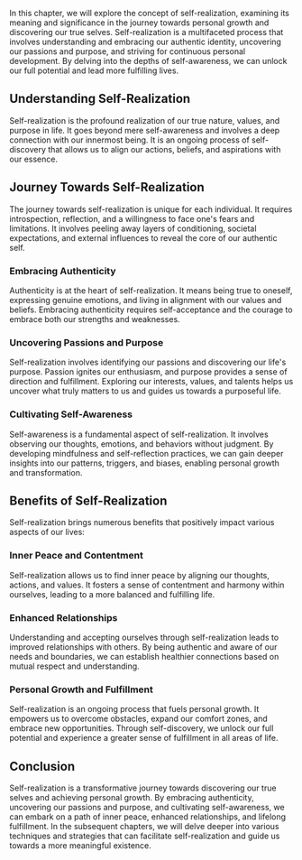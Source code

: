
In this chapter, we will explore the concept of self-realization, examining its meaning and significance in the journey towards personal growth and discovering our true selves. Self-realization is a multifaceted process that involves understanding and embracing our authentic identity, uncovering our passions and purpose, and striving for continuous personal development. By delving into the depths of self-awareness, we can unlock our full potential and lead more fulfilling lives.

Understanding Self-Realization
------------------------------

Self-realization is the profound realization of our true nature, values, and purpose in life. It goes beyond mere self-awareness and involves a deep connection with our innermost being. It is an ongoing process of self-discovery that allows us to align our actions, beliefs, and aspirations with our essence.

Journey Towards Self-Realization
--------------------------------

The journey towards self-realization is unique for each individual. It requires introspection, reflection, and a willingness to face one's fears and limitations. It involves peeling away layers of conditioning, societal expectations, and external influences to reveal the core of our authentic self.

### Embracing Authenticity

Authenticity is at the heart of self-realization. It means being true to oneself, expressing genuine emotions, and living in alignment with our values and beliefs. Embracing authenticity requires self-acceptance and the courage to embrace both our strengths and weaknesses.

### Uncovering Passions and Purpose

Self-realization involves identifying our passions and discovering our life's purpose. Passion ignites our enthusiasm, and purpose provides a sense of direction and fulfillment. Exploring our interests, values, and talents helps us uncover what truly matters to us and guides us towards a purposeful life.

### Cultivating Self-Awareness

Self-awareness is a fundamental aspect of self-realization. It involves observing our thoughts, emotions, and behaviors without judgment. By developing mindfulness and self-reflection practices, we can gain deeper insights into our patterns, triggers, and biases, enabling personal growth and transformation.

Benefits of Self-Realization
----------------------------

Self-realization brings numerous benefits that positively impact various aspects of our lives:

### Inner Peace and Contentment

Self-realization allows us to find inner peace by aligning our thoughts, actions, and values. It fosters a sense of contentment and harmony within ourselves, leading to a more balanced and fulfilling life.

### Enhanced Relationships

Understanding and accepting ourselves through self-realization leads to improved relationships with others. By being authentic and aware of our needs and boundaries, we can establish healthier connections based on mutual respect and understanding.

### Personal Growth and Fulfillment

Self-realization is an ongoing process that fuels personal growth. It empowers us to overcome obstacles, expand our comfort zones, and embrace new opportunities. Through self-discovery, we unlock our full potential and experience a greater sense of fulfillment in all areas of life.

Conclusion
----------

Self-realization is a transformative journey towards discovering our true selves and achieving personal growth. By embracing authenticity, uncovering our passions and purpose, and cultivating self-awareness, we can embark on a path of inner peace, enhanced relationships, and lifelong fulfillment. In the subsequent chapters, we will delve deeper into various techniques and strategies that can facilitate self-realization and guide us towards a more meaningful existence.
